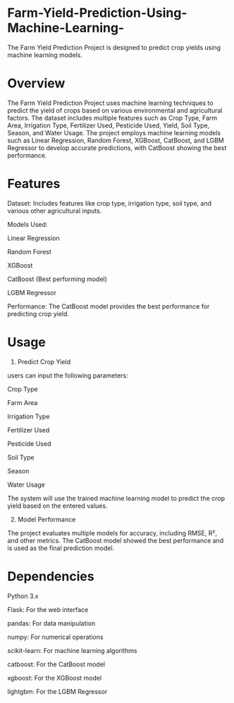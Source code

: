 # Farm-Yield-Prediction-Using-Machine-Learning-
The Farm Yield Prediction Project is designed to predict crop yields using machine learning models.

# Overview
The Farm Yield Prediction Project uses machine learning techniques to predict the yield of crops based on various environmental and agricultural factors. The dataset includes multiple features such as Crop Type, Farm Area, Irrigation Type, Fertilizer Used, Pesticide Used, Yield, Soil Type, Season, and Water Usage. The project employs machine learning models such as Linear Regression, Random Forest, XGBoost, CatBoost, and LGBM Regressor to develop accurate predictions, with CatBoost showing the best performance.

# Features
Dataset: Includes features like crop type, irrigation type, soil type, and various other agricultural inputs.

Models Used:

Linear Regression

Random Forest

XGBoost

CatBoost (Best performing model)

LGBM Regressor

Performance: The CatBoost model provides the best performance for predicting crop yield.

# Usage
1. Predict Crop Yield
   
users can input the following parameters:

Crop Type

Farm Area

Irrigation Type

Fertilizer Used

Pesticide Used

Soil Type

Season

Water Usage

The system will use the trained machine learning model to predict the crop yield based on the entered values.


2. Model Performance

   
The project evaluates multiple models for accuracy, including RMSE, R², and other metrics. The CatBoost model showed the best performance and is used as the final prediction model.

# Dependencies

Python 3.x

Flask: For the web interface

pandas: For data manipulation

numpy: For numerical operations

scikit-learn: For machine learning algorithms

catboost: For the CatBoost model

xgboost: For the XGBoost model

lightgbm: For the LGBM Regressor
